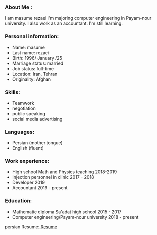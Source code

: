 
### About Me : 
I am masume rezaei
I'm majoring computer engineering in Payam-nour university.
I also work as an accountant.
I'm still learning.
### Personal information:
+ Name: masume
+ Last name: rezaei
+ Birth: 1996/ January /25
+ Marriage status: married
+ Job status: full-time
+ Location: Iran, Tehran 
+ Originality: Afghan 
### Skills: 
- Teamwork
- negotiation
- public speaking
- social media advertising 
### Languages:
- Persian (mother tongue) 
- English (fluent) 
### Work experience:
- High school Math and Physics teaching 2018-2019
- Injection personnel in clinic 2017 - 2018 
- Developer 2019 
- Accountant 2019 - present 
### Education:
- Mathematic diploma Sa'adat high school 2015 - 2017
- Computer engineering/Payam-nour university 2018 - present


persian Resume:<a href="https://rezaeimasumeh-fa.github.io/rezaeimasumeh.github.io/"> Resume </a>
